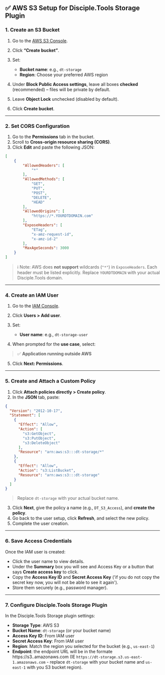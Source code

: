 ## ✅ AWS S3 Setup for Disciple.Tools Storage Plugin

### 1. Create an S3 Bucket

1. Go to the [AWS S3 Console](https://console.aws.amazon.com/s3/).
2. Click **“Create bucket”**.
3. Set:

   * **Bucket name**: e.g., `dt-storage`
   * **Region**: Choose your preferred AWS region
4. Under **Block Public Access settings**, leave all boxes **checked** (recommended) – files will be private by default.
5. Leave **Object Lock** unchecked (disabled by default).
6. Click **Create bucket**.

---

### 2. Set CORS Configuration

1. Go to the **Permissions** tab in the bucket.
2. Scroll to **Cross-origin resource sharing (CORS)**.
3. Click **Edit** and paste the following JSON:

```json
[
    {
        "AllowedHeaders": [
            "*"
        ],
        "AllowedMethods": [
            "GET",
            "PUT",
            "POST",
            "DELETE",
            "HEAD"
        ],
        "AllowedOrigins": [
            "https://*.YOURDTDOMAIN.com"
        ],
        "ExposeHeaders": [
            "ETag",
            "x-amz-request-id",
            "x-amz-id-2"
        ],
        "MaxAgeSeconds": 3000
    }
]
```

> ℹ️ Note: AWS does **not support** wildcards (`"*"`) in `ExposeHeaders`. Each header must be listed explicitly.
> Replace `YOURDTDOMAIN` with your actual Disciple.Tools domain.

---

### 4. Create an IAM User

1. Go to the [IAM Console](https://console.aws.amazon.com/iam/).
2. Click **Users > Add user**.
3. Set:

   * **User name**: e.g., `dt-storage-user`
4. When prompted for the **use case**, select:

> ✅ **Application running outside AWS**

5. Click **Next: Permissions**.

---

### 5. Create and Attach a Custom Policy

1. Click **Attach policies directly > Create policy**.
2. In the **JSON** tab, paste:

```json
{
  "Version": "2012-10-17",
  "Statement": [
    {
      "Effect": "Allow",
      "Action": [
        "s3:GetObject",
        "s3:PutObject",
        "s3:DeleteObject"
      ],
      "Resource": "arn:aws:s3:::dt-storage/*"
    },
    {
      "Effect": "Allow",
      "Action": "s3:ListBucket",
      "Resource": "arn:aws:s3:::dt-storage"
    }
  ]
}
```

> Replace `dt-storage` with your actual bucket name.

3. Click **Next**, give the policy a name (e.g., `DT_S3_Access`), and **create the policy**.
4. Go back to the user setup, click **Refresh**, and select the new policy.
5. Complete the user creation.

---

### 6. Save Access Credentials

Once the IAM user is created:
* Click the user name to view details.
* Under the **Summary** box you will see and Access Key or a button that says **Create access key** to click.
* Copy the **Access Key ID** and **Secret Access Key** ('if you do not copy the secret key now, you will not be able to see it again').
* Store them securely (e.g., password manager).

---

### 7. Configure Disciple.Tools Storage Plugin

In the Disciple.Tools Storage plugin settings:

* **Storage Type**: AWS S3
* **Bucket Name**: `dt-storage` (or your bucket name)
* **Access Key ID**: From IAM user
* **Secret Access Key**: From IAM user
* **Region**: Match the region you selected for the bucket (e.g., `us-east-1`)
* **Endpoint**: the endpoint URL will be in the formate https:/<bucket-name>/s3.<region>.amazonaws.com (IE `https://dt-storage.s3.us-east-1.amazonaws.com` - replace `dt-storage` with your bucket name and `us-east-1` with you S3 bucket region).

